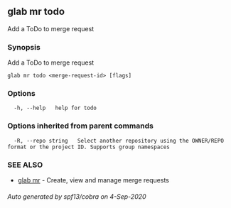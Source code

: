 ## glab mr todo

Add a ToDo to merge request

### Synopsis

Add a ToDo to merge request

```
glab mr todo <merge-request-id> [flags]
```

### Options

```
  -h, --help   help for todo
```

### Options inherited from parent commands

```
  -R, --repo string   Select another repository using the OWNER/REPO format or the project ID. Supports group namespaces
```

### SEE ALSO

* [glab mr](glab_mr.md)	 - Create, view and manage merge requests

###### Auto generated by spf13/cobra on 4-Sep-2020
